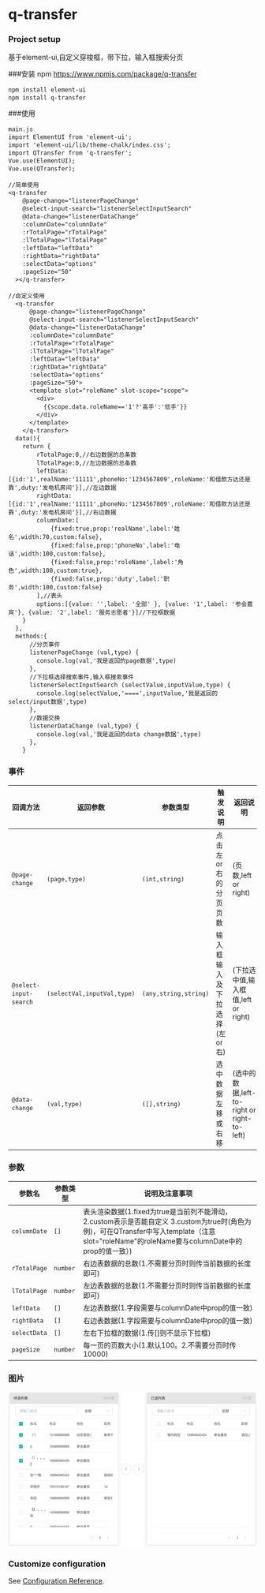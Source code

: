# q-transfer

### Project setup
基于element-ui,自定义穿梭框，带下拉，输入框搜索分页

###安装
npm https://www.npmjs.com/package/q-transfer
```
npm install element-ui
npm install q-transfer
```
###使用
```
main.js
import ElementUI from 'element-ui';
import 'element-ui/lib/theme-chalk/index.css';
import QTransfer from 'q-transfer';
Vue.use(ElementUI);
Vue.use(QTransfer);

//简单使用
<q-transfer
    @page-change="listenerPageChange"
    @select-input-search="listenerSelectInputSearch"
    @data-change="listenerDataChange"
    :columnDate="columnDate"
    :rTotalPage="rTotalPage"
    :lTotalPage="lTotalPage"
    :leftData="leftData"
    :rightData="rightData"
    :selectData="options"
    :pageSize="50"
  ></q-transfer>

//自定义使用
  <q-transfer
      @page-change="listenerPageChange"
      @select-input-search="listenerSelectInputSearch"
      @data-change="listenerDataChange"
      :columnDate="columnDate"
      :rTotalPage="rTotalPage"
      :lTotalPage="lTotalPage"
      :leftData="leftData"
      :rightData="rightData"
      :selectData="options"
      :pageSize="50">
      <template slot="roleName" slot-scope="scope">
        <div>
          {{scope.data.roleName=='1'?'高手':'低手'}}
        </div>
      </template>
    </q-transfer>
  data(){
    return {
        rTotalPage:0,//右边数据的总条数
        lTotalPage:0,//左边数据的总条数
        leftData:[{id:'1',realName:'11111',phoneNo:'1234567809',roleName:'和借款方达还是靠',duty:'发电机房间'}],//左边数据
        rightData:[{id:'1',realName:'11111',phoneNo:'1234567809',roleName:'和借款方达还是靠',duty:'发电机房间'}],//右边数据
        columnDate:[
            {fixed:true,prop:'realName',label:'姓名',width:70,custom:false},
            {fixed:false,prop:'phoneNo',label:'电话',width:100,custom:false},
            {fixed:false,prop:'roleName',label:'角色',width:100,custom:true},
            {fixed:false,prop:'duty',label:'职务',width:100,custom:false}
        ],//表头
        options:[{value: '',label: '全部' }, {value: '1',label: '参会嘉宾'}, {value: '2',label: '服务志愿者'}]//下拉框数据
    }
  },
  methods:{
      //分页事件
      listenerPageChange (val,type) {
        console.log(val,'我是返回的page数据',type)
      },
      //下拉框选择搜索事件,输入框搜索事件
      listenerSelectInputSearch (selectValue,inputValue,type) {
        console.log(selectValue,'====',inputValue,'我是返回的select/input数据',type)
      },
      //数据交换
      listenerDataChange (val,type) {
        console.log(val,'我是返回的data change数据',type)
      },
    }
```
### 事件
| 回调方法 | 返回参数 | 参数类型 | 触发说明 | 返回说明 |
|-------|-------|---------|-------|-------|
| `@page-change` | `(page,type)` | `(int,string)` | 点击左or右的分页页数 | (页数,left or right) |
| `@select-input-search` | `(selectVal,inputVal,type)` | `(any,string,string)` | 输入框输入及下拉选择(左or右) | (下拉选中值,输入框值,left or right) |
| `@data-change` | `(val,type)` | `([],string)` | 选中数据左移或右移 | (选中的数据,left-to-right or right-to-left) |
### 参数
| 参数名 | 参数类型 | 说明及注意事项 |
|-------|-------|-----------------------------|
| `columnDate` | `[]` | 表头渲染数据(1.fixed为true是当前列不能滑动，2.custom表示是否能自定义 3.custom为true时(角色为例)，可在QTransfer中写入template（注意slot="roleName"的roleName要与columnDate中的prop的值一致）) |
| `rTotalPage` | `number` | 右边表数据的总数(1.不需要分页时则传当前数据的长度即可) |
| `lTotalPage` | `number` | 左边表数据的总数(1.不需要分页时则传当前数据的长度即可) |
| `leftData` | `[]` | 左边表数据(1.字段需要与columnDate中prop的值一致) |
| `rightData` | `[]` | 右边表数据(1.字段需要与columnDate中prop的值一致) |
| `selectData` | `[]` | 左右下拉框的数据(1.传[]则不显示下拉框) |
| `pageSize` | `number` | 每一页的页数大小(1.默认100。2.不需要分页时传10000) |
### 图片
![Alt text](https://github.com/QinHongYang/transfer/blob/master/WechatIMG26.png?raw=true)
### Customize configuration
See [Configuration Reference](https://cli.vuejs.org/config/).
